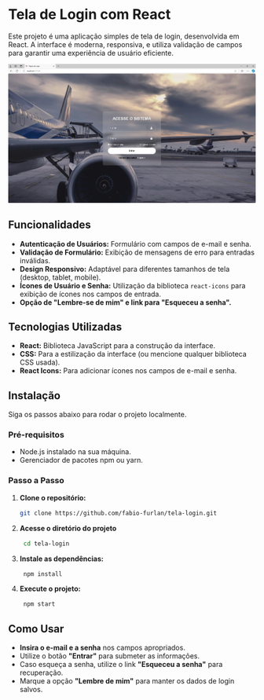 # Tela de Login com React

Este projeto é uma aplicação simples de tela de login, desenvolvida em React. A interface é moderna, responsiva, e utiliza validação de campos para garantir uma experiência de usuário eficiente.


![Tela de Login](https://raw.githubusercontent.com/fabio-furlan/tela-login/refs/heads/main/projeto-tela-login/src/assets/login.png)

## Funcionalidades

- **Autenticação de Usuários:** Formulário com campos de e-mail e senha.
- **Validação de Formulário:** Exibição de mensagens de erro para entradas inválidas.
- **Design Responsivo:** Adaptável para diferentes tamanhos de tela (desktop, tablet, mobile).
- **Ícones de Usuário e Senha:** Utilização da biblioteca `react-icons` para exibição de ícones nos campos de entrada.
- **Opção de "Lembre-se de mim" e link para "Esqueceu a senha".**

## Tecnologias Utilizadas

- **React:** Biblioteca JavaScript para a construção da interface.
- **CSS:** Para a estilização da interface (ou mencione qualquer biblioteca CSS usada).
- **React Icons:** Para adicionar ícones nos campos de e-mail e senha.

## Instalação

Siga os passos abaixo para rodar o projeto localmente.

### Pré-requisitos

- Node.js instalado na sua máquina.
- Gerenciador de pacotes npm ou yarn.

### Passo a Passo

1. **Clone o repositório:**

   ```bash
   git clone https://github.com/fabio-furlan/tela-login.git

2. **Acesse o diretório do projeto**

   ```bash
    cd tela-login

3. **Instale as dependências:**

   ```bash
    npm install

4. **Execute o projeto:**

   ```bash
    npm start

## Como Usar

- **Insira o e-mail e a senha** nos campos apropriados.
- Utilize o botão **"Entrar"** para submeter as informações.
- Caso esqueça a senha, utilize o link **"Esqueceu a senha"** para recuperação.
- Marque a opção **"Lembre de mim"** para manter os dados de login salvos.
